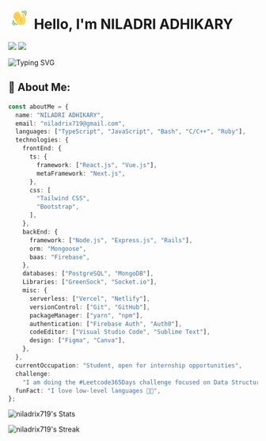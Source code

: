 # <img src="images/wave.gif" alt="Hi" height="45" width="45"/> Hello, I'm NILADRI ADHIKARY

![](https://img.shields.io/github/followers/niladrix719?logo=github&style=for-the-badge&color=3382ed&labelColor=0f172a) 
[![](https://img.shields.io/twitter/follow/niladrix719?logo=twitter&style=for-the-badge&color=3382ed&labelColor=0f172a)](https://twitter.com/niladrix719)

![Typing SVG](https://readme-typing-svg.herokuapp.com?font=Fira+Code&pause=1000&random=false&width=435&lines=Software+Developer;Open-Source+Contributor;B.Tech+Computer+Science+Student;2%2B+Years+of+Coding+Experience)

## 💫 About Me:

```typescript
const aboutMe = {
  name: "NILADRI ADHIKARY",
  email: "niladrix719@gmail.com",
  languages: ["TypeScript", "JavaScript", "Bash", "C/C++", "Ruby"],
  technologies: {
    frontEnd: {
      ts: {
        framework: ["React.js", "Vue.js"],
        metaFramework: "Next.js",
      },
      css: [
        "Tailwind CSS",
        "Bootstrap",
      ],
    },
    backEnd: {
      framework: ["Node.js", "Express.js", "Rails"],
      orm: "Mongoose",
      baas: "Firebase",
    },
    databases: ["PostgreSQL", "MongoDB"],
    Libraries: ["GreenSock", "Socket.io"],
    misc: {
      serverless: ["Vercel", "Netlify"],
      versionControl: ["Git", "GitHub"],
      packageManager: ["yarn", "npm"],
      authentication: ["Firebase Auth", "Auth0"],
      codeEditor: ["Visual Studio Code", "Sublime Text"],
      design: ["Figma", "Canva"],
    },
  },
  currentOccupation: "Student, open for internship opportunities",
  challenge:
    "I am doing the #Leetcode365Days challenge focused on Data Structures and Algorithms",
  funFact: "I love low-level languages 🤖🔧",
};
```

![niladrix719's Stats](https://github-readme-stats.vercel.app/api?username=niladrix719&theme=algolia&show_icons=true&hide_border=true&count_private=true)

![niladrix719's Streak](https://github-readme-streak-stats.herokuapp.com/?user=niladrix719&theme=algolia&hide_border=true)
